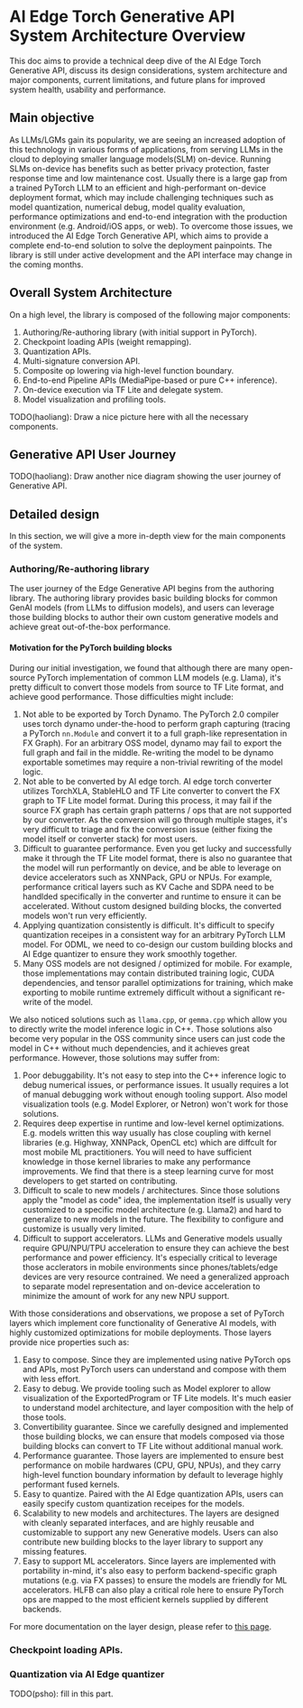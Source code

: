 # AI Edge Torch Generative API System Architecture Overview

This doc aims to provide a technical deep dive of the AI Edge Torch Generative API, discuss its design considerations, system architecture and major components, current limitations, and future plans for improved system health, usability and performance.

## Main objective

As LLMs/LGMs gain its popularity, we are seeing an increased adoption of this technology in various forms of applications, from serving LLMs in the cloud to deploying smaller language models(SLM) on-device. Running SLMs on-device has benefits such as better privacy protection, faster response time and low maintenance cost. Usually there is a large gap from a trained PyTorch LLM to an efficient and high-performant on-device deployment format, which may include challenging techniques such as model quantization, numerical debug, model quality evaluation, performance optimizations and end-to-end integration with the production environment (e.g. Android/iOS apps, or web). To overcome those issues, we introduced the AI Edge Torch Generative API, which aims to provide a complete end-to-end solution to solve the deployment painpoints. The library is still under active development and the API interface may change in the coming months.

## Overall System Architecture

On a high level, the library is composed of the following major components:
1) Authoring/Re-authoring library (with initial support in PyTorch).
2) Checkpoint loading APIs (weight remapping).
3) Quantization APIs.
4) Multi-signature conversion API.
5) Composite op lowering via high-level function boundary.
6) End-to-end Pipeline APIs (MediaPipe-based or pure C++ inference).
7) On-device execution via TF Lite and delegate system.
8) Model visualization and profiling tools.

TODO(haoliang): Draw a nice picture here with all the necessary components.

## Generative API User Journey

TODO(haoliang): Draw another nice diagram showing the user journey of Generative API.

## Detailed design

In this section, we will give a more in-depth view for the main components of the system.

### Authoring/Re-authoring library

The user journey of the Edge Generative API begins from the authoring library. The authoring library provides basic building blocks for common GenAI models (from LLMs to diffusion models), and users can leverage those building blocks to author their own custom generative models and achieve great out-of-the-box performance. 

#### Motivation for the PyTorch building blocks

During our initial investigation, we found that although there are many open-source PyTorch implementation of common LLM models (e.g. Llama), it's pretty difficult to convert those models from source to TF Lite format, and achieve good performance. Those difficulties might include:

1) Not able to be exported by Torch Dynamo. The PyTorch 2.0 compiler uses torch dynamo under-the-hood to perform graph capturing (tracing a PyTorch `nn.Module` and convert it to a full graph-like representation in FX Graph). For an arbitrary OSS model, dynamo may fail to export the full graph and fail in the middle. Re-writing the model to be dynamo exportable sometimes may require a non-trivial rewriting of the model logic.
2) Not able to be converted by AI edge torch. AI edge torch converter utilizes TorchXLA, StableHLO and TF Lite converter to convert the FX graph to TF Lite model format. During this process, it may fail if the source FX graph has certain graph patterns / ops that are not supported by our converter. As the conversion will go through multiple stages, it's very difficult to triage and fix the conversion issue (either fixing the model itself or converter stack) for most users.
3) Difficult to guarantee performance. Even you get lucky and successfully make it through the TF Lite model format, there is also no guarantee that the model will run performantly on device, and be able to leverage on device accelerators such as XNNPack, GPU or NPUs. For example, performance critical layers such as KV Cache and SDPA need to be handlded specifically in the converter and runtime to ensure it can be accelerated. Without custom designed building blocks, the converted models won't run very efficiently.
4) Applying quantization consistently is difficult. It's difficult to specify quantization receipes in a consistent way for an arbitrary PyTorch LLM model. For ODML, we need to co-design our custom building blocks and AI Edge quantizer to ensure they work smoothly together.
5) Many OSS models are not designed / optimized for mobile. For example, those implementations may contain distributed training logic, CUDA dependencies, and tensor parallel optimizations for training, which make exporting to mobile runtime extremely difficult without a significant re-write of the model.

We also noticed solutions such as `llama.cpp`, or `gemma.cpp` which allow you to directly write the model inference logic in C++. Those solutions also become very popular in the OSS community since users can just code the model in C++ without much dependencies, and it achieves great performance. However, those solutions may suffer from:
1) Poor debuggability. It's not easy to step into the C++ inference logic to debug numerical issues, or performance issues. It usually requires a lot of manual debugging work without enough tooling support. Also model visualization tools (e.g. Model Explorer, or Netron) won't work for those solutions.
2) Requires deep expertise in runtime and low-level kernel optimizations. E.g. models written this way usually has close coupling with kernel libraries (e.g. Highway, XNNPack, OpenCL etc) which are diffcult for most mobile ML practitioners. You will need to have sufficient knowledge in those kernel libraries to make any performance improvements. We find that there is a steep learning curve for most developers to get started on contributing.
3) Difficult to scale to new models / architectures. Since those solutions apply the "model as code" idea, the implementation itself is usually very customized to a specific model architecture (e.g. Llama2) and hard to generalize to new models in the future. The flexibility to configure and customize is usually very limited.
4) Difficult to support accelerators. LLMs and Generative models usually require GPU/NPU/TPU acceleration to ensure they can achieve the best performance and power efficiency. It's especially critical to leverage those acclerators in mobile environments since phones/tablets/edge devices are very resource contrained. We need a generalized approach to separate model representation and on-device acceleration to minimize the amount of work for any new NPU support.

With those considerations and observations, we propose a set of PyTorch layers which implement core functionality of Generative AI models, with highly customized optimizations for mobile deployments. Those layers provide nice properties such as:
1) Easy to compose. Since they are implemented using native PyTorch ops and APIs, most PyTorch users can understand and compose with them with less effort.
2) Easy to debug. We provide tooling such as Model explorer to allow visualization of the ExportedProgram or TF Lite models. It's much easier to understand model architecture, and layer composition with the help of those tools.
3) Convertibility guarantee. Since we carefully designed and implemented those building blocks, we can ensure that models composed via those building blocks can convert to TF Lite without additional manual work.
4) Performance guarantee. Those layers are implemented to ensure best performance on mobile hardwares (CPU, GPU, NPUs), and they carry high-level function boundary information by default to leverage highly performant fused kernels.
5) Easy to quantize. Paired with the AI Edge quantization APIs, users can easily specify custom quantization receipes for the models.
6) Scalability to new models and architectures. The layers are designed with cleanly separated interfaces, and are highly reusable and customizable to support any new Generative models. Users can also contribute new building blocks to the layer library to support any missing features.
7) Easy to support ML accelerators. Since layers are implemented with portability in-mind, it's also easy to perform backend-specific graph mutations (e.g. via FX passes) to ensure the models are friendly for ML accelerators. HLFB can also play a critical role here to ensure PyTorch ops are mapped to the most efficient kernels supplied by different backends.

For more documentation on the layer design, please refer to [this page](https://github.com/google-ai-edge/ai-edge-torch/tree/main/ai_edge_torch/generative/layers).

### Checkpoint loading APIs.



### Quantization via AI Edge quantizer
TODO(psho): fill in this part.

